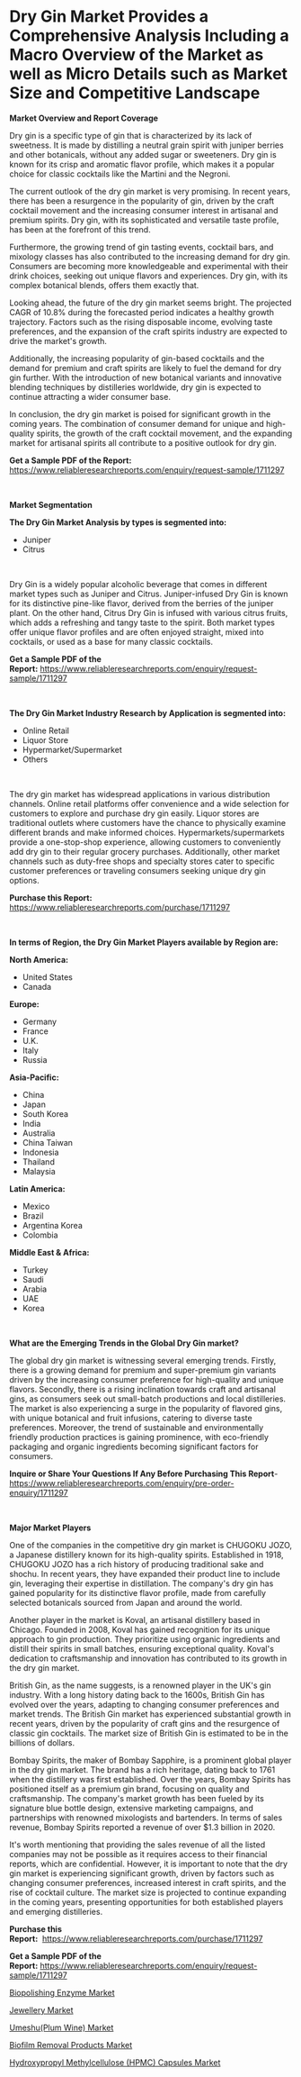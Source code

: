 <p><h1>Dry Gin Market Provides a Comprehensive Analysis Including a Macro Overview of the Market as well as Micro Details such as Market Size and Competitive Landscape</h1></p><p><strong>Market Overview and Report Coverage</strong></p>
<p><p>Dry gin is a specific type of gin that is characterized by its lack of sweetness. It is made by distilling a neutral grain spirit with juniper berries and other botanicals, without any added sugar or sweeteners. Dry gin is known for its crisp and aromatic flavor profile, which makes it a popular choice for classic cocktails like the Martini and the Negroni.</p><p>The current outlook of the dry gin market is very promising. In recent years, there has been a resurgence in the popularity of gin, driven by the craft cocktail movement and the increasing consumer interest in artisanal and premium spirits. Dry gin, with its sophisticated and versatile taste profile, has been at the forefront of this trend.</p><p>Furthermore, the growing trend of gin tasting events, cocktail bars, and mixology classes has also contributed to the increasing demand for dry gin. Consumers are becoming more knowledgeable and experimental with their drink choices, seeking out unique flavors and experiences. Dry gin, with its complex botanical blends, offers them exactly that.</p><p>Looking ahead, the future of the dry gin market seems bright. The projected CAGR of 10.8% during the forecasted period indicates a healthy growth trajectory. Factors such as the rising disposable income, evolving taste preferences, and the expansion of the craft spirits industry are expected to drive the market's growth.</p><p>Additionally, the increasing popularity of gin-based cocktails and the demand for premium and craft spirits are likely to fuel the demand for dry gin further. With the introduction of new botanical variants and innovative blending techniques by distilleries worldwide, dry gin is expected to continue attracting a wider consumer base.</p><p>In conclusion, the dry gin market is poised for significant growth in the coming years. The combination of consumer demand for unique and high-quality spirits, the growth of the craft cocktail movement, and the expanding market for artisanal spirits all contribute to a positive outlook for dry gin.</p></p>
<p><strong>Get a Sample PDF of the Report:</strong> <a href="https://www.reliableresearchreports.com/enquiry/request-sample/1711297">https://www.reliableresearchreports.com/enquiry/request-sample/1711297</a></p>
<p>&nbsp;</p>
<p><strong>Market Segmentation</strong></p>
<p><strong>The Dry Gin Market Analysis by types is segmented into:</strong></p>
<p><ul><li>Juniper</li><li>Citrus</li></ul></p>
<p>&nbsp;</p>
<p><p>Dry Gin is a widely popular alcoholic beverage that comes in different market types such as Juniper and Citrus. Juniper-infused Dry Gin is known for its distinctive pine-like flavor, derived from the berries of the juniper plant. On the other hand, Citrus Dry Gin is infused with various citrus fruits, which adds a refreshing and tangy taste to the spirit. Both market types offer unique flavor profiles and are often enjoyed straight, mixed into cocktails, or used as a base for many classic cocktails.</p></p>
<p><strong>Get a Sample PDF of the Report:</strong>&nbsp;<a href="https://www.reliableresearchreports.com/enquiry/request-sample/1711297">https://www.reliableresearchreports.com/enquiry/request-sample/1711297</a></p>
<p>&nbsp;</p>
<p><strong>The Dry Gin Market Industry Research by Application is segmented into:</strong></p>
<p><ul><li>Online Retail</li><li>Liquor Store</li><li>Hypermarket/Supermarket</li><li>Others</li></ul></p>
<p>&nbsp;</p>
<p><p>The dry gin market has widespread applications in various distribution channels. Online retail platforms offer convenience and a wide selection for customers to explore and purchase dry gin easily. Liquor stores are traditional outlets where customers have the chance to physically examine different brands and make informed choices. Hypermarkets/supermarkets provide a one-stop-shop experience, allowing customers to conveniently add dry gin to their regular grocery purchases. Additionally, other market channels such as duty-free shops and specialty stores cater to specific customer preferences or traveling consumers seeking unique dry gin options.</p></p>
<p><strong>Purchase this Report:</strong>&nbsp; <a href="https://www.reliableresearchreports.com/purchase/1711297">https://www.reliableresearchreports.com/purchase/1711297</a></p>
<p>&nbsp;</p>
<p><strong>In terms of Region, the Dry Gin Market Players available by Region are:</strong></p>
<p>
    <p> <strong> North America: </strong>
        <ul>
            <li>United States</li>
            <li>Canada</li>
        </ul>
        </p> 
    <p> <strong> Europe: </strong>
        <ul>
            <li>Germany</li>
            <li>France</li>
            <li>U.K.</li>
            <li>Italy</li>
            <li>Russia</li>
        </ul>
        </p> 
    <p> <strong> Asia-Pacific: </strong>
        <ul>
            <li>China</li>
            <li>Japan</li>
            <li>South Korea</li>
            <li>India</li>
            <li>Australia</li>
            <li>China Taiwan</li>
            <li>Indonesia</li>
            <li>Thailand</li>
            <li>Malaysia</li>
        </ul>
        </p> 
    <p> <strong> Latin America: </strong>
        <ul>
            <li>Mexico</li>
            <li>Brazil</li>
            <li>Argentina Korea</li>
            <li>Colombia</li>
        </ul>
        </p> 
    <p> <strong> Middle East & Africa: </strong>
        <ul>
            <li>Turkey</li>
            <li>Saudi</li>
            <li>Arabia</li>
            <li>UAE</li>
            <li>Korea</li>
        </ul>
    </p>
    </p>
<p>&nbsp;</p>
<p><strong>What are the Emerging Trends in the Global Dry Gin market?</strong></p>
<p><p>The global dry gin market is witnessing several emerging trends. Firstly, there is a growing demand for premium and super-premium gin variants driven by the increasing consumer preference for high-quality and unique flavors. Secondly, there is a rising inclination towards craft and artisanal gins, as consumers seek out small-batch productions and local distilleries. The market is also experiencing a surge in the popularity of flavored gins, with unique botanical and fruit infusions, catering to diverse taste preferences. Moreover, the trend of sustainable and environmentally friendly production practices is gaining prominence, with eco-friendly packaging and organic ingredients becoming significant factors for consumers.</p></p>
<p><strong>Inquire or Share Your Questions If Any Before Purchasing This Report</strong>- <a href="https://www.reliableresearchreports.com/enquiry/pre-order-enquiry/1711297">https://www.reliableresearchreports.com/enquiry/pre-order-enquiry/1711297</a></p>
<p>&nbsp;</p>
<p><strong>Major Market Players</strong></p>
<p><p>One of the companies in the competitive dry gin market is CHUGOKU JOZO, a Japanese distillery known for its high-quality spirits. Established in 1918, CHUGOKU JOZO has a rich history of producing traditional sake and shochu. In recent years, they have expanded their product line to include gin, leveraging their expertise in distillation. The company's dry gin has gained popularity for its distinctive flavor profile, made from carefully selected botanicals sourced from Japan and around the world.</p><p>Another player in the market is Koval, an artisanal distillery based in Chicago. Founded in 2008, Koval has gained recognition for its unique approach to gin production. They prioritize using organic ingredients and distill their spirits in small batches, ensuring exceptional quality. Koval's dedication to craftsmanship and innovation has contributed to its growth in the dry gin market.</p><p>British Gin, as the name suggests, is a renowned player in the UK's gin industry. With a long history dating back to the 1600s, British Gin has evolved over the years, adapting to changing consumer preferences and market trends. The British Gin market has experienced substantial growth in recent years, driven by the popularity of craft gins and the resurgence of classic gin cocktails. The market size of British Gin is estimated to be in the billions of dollars.</p><p>Bombay Spirits, the maker of Bombay Sapphire, is a prominent global player in the dry gin market. The brand has a rich heritage, dating back to 1761 when the distillery was first established. Over the years, Bombay Spirits has positioned itself as a premium gin brand, focusing on quality and craftsmanship. The company's market growth has been fueled by its signature blue bottle design, extensive marketing campaigns, and partnerships with renowned mixologists and bartenders. In terms of sales revenue, Bombay Spirits reported a revenue of over $1.3 billion in 2020.</p><p>It's worth mentioning that providing the sales revenue of all the listed companies may not be possible as it requires access to their financial reports, which are confidential. However, it is important to note that the dry gin market is experiencing significant growth, driven by factors such as changing consumer preferences, increased interest in craft spirits, and the rise of cocktail culture. The market size is projected to continue expanding in the coming years, presenting opportunities for both established players and emerging distilleries.</p></p>
<p><strong>Purchase this Report:</strong>&nbsp;&nbsp;<a href="https://www.reliableresearchreports.com/purchase/1711297">https://www.reliableresearchreports.com/purchase/1711297</a></p>
<p></p>
<p><strong>Get a Sample PDF of the Report:</strong>&nbsp;<a href="https://www.reliableresearchreports.com/enquiry/request-sample/1711297">https://www.reliableresearchreports.com/enquiry/request-sample/1711297</a></p>
<p><p><a href="https://www.linkedin.com/pulse/biopolishing-enzyme-market-share-amp-new-trends-analysis-report-604ce/">Biopolishing Enzyme Market</a></p><p><a href="https://github.com/provorikovar/Market-Research-Report-List-1/blob/main/jewellery-market.md">Jewellery Market</a></p><p><a href="https://github.com/aliciawhite5576/Market-Research-Report-List-1/blob/main/umeshuplum-wine-market.md">Umeshu(Plum Wine) Market</a></p><p><a href="https://www.linkedin.com/pulse/biofilm-removal-products-market-challenges-opportunities-ewfce/">Biofilm Removal Products Market</a></p><p><a href="https://medium.com/@josephweaver29/hydroxypropyl-methylcellulose-hpmc-capsules-market-focuses-on-market-share-size-and-projected-a7392b2c97da">Hydroxypropyl Methylcellulose (HPMC) Capsules Market</a></p></p>